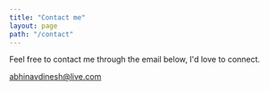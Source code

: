 ```yaml
---
title: "Contact me"
layout: page
path: "/contact"
---
```


Feel free to contact me through the email below, I'd love to connect.

<abhinavdinesh@live.com>